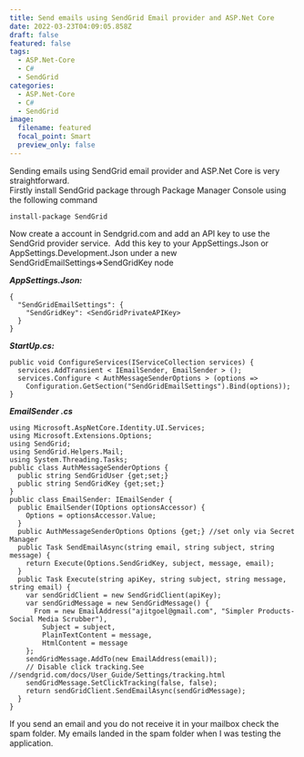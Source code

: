 ```yaml
---
title: Send emails using SendGrid Email provider and ASP.Net Core
date: 2022-03-23T04:09:05.858Z
draft: false
featured: false
tags:
  - ASP.Net-Core
  - C#
  - SendGrid
categories:
  - ASP.Net-Core
  - C#
  - SendGrid
image:
  filename: featured
  focal_point: Smart
  preview_only: false
---
```

Sending emails using SendGrid email provider and ASP.Net Core is very straightforward.\
Firstly install SendGrid package through Package Manager Console using the following command 

`install-package SendGrid`

Now create a account in Sendgrid.com and add an API key to use the SendGrid provider service.  Add this key to your AppSettings.Json or AppSettings.Development.Json under a new SendGridEmailSettings=>SendGridKey node

***AppSettings.Json:***

```
{
  "SendGridEmailSettings": {
    "SendGridKey": <SendGridPrivateAPIKey>
  }
}
```

***StartUp.cs:***

```
public void ConfigureServices(IServiceCollection services) {
  services.AddTransient < IEmailSender, EmailSender > ();
  services.Configure < AuthMessageSenderOptions > (options =>
    Configuration.GetSection("SendGridEmailSettings").Bind(options));
}
```

***EmailSender .cs***

```
using Microsoft.AspNetCore.Identity.UI.Services;
using Microsoft.Extensions.Options;
using SendGrid;
using SendGrid.Helpers.Mail;
using System.Threading.Tasks;
public class AuthMessageSenderOptions {
  public string SendGridUser {get;set;}
  public string SendGridKey {get;set;}
}
public class EmailSender: IEmailSender {
  public EmailSender(IOptions optionsAccessor) {
    Options = optionsAccessor.Value;
  }
  public AuthMessageSenderOptions Options {get;} //set only via Secret Manager
  public Task SendEmailAsync(string email, string subject, string message) {
    return Execute(Options.SendGridKey, subject, message, email);
  }
  public Task Execute(string apiKey, string subject, string message, string email) {
    var sendGridClient = new SendGridClient(apiKey);
    var sendGridMessage = new SendGridMessage() {
      From = new EmailAddress("ajitgoel@gmail.com", "Simpler Products-Social Media Scrubber"),
        Subject = subject,
        PlainTextContent = message,
        HtmlContent = message
    };
    sendGridMessage.AddTo(new EmailAddress(email));
    // Disable click tracking.See //sendgrid.com/docs/User_Guide/Settings/tracking.html
    sendGridMessage.SetClickTracking(false, false);
    return sendGridClient.SendEmailAsync(sendGridMessage);
  }
}
```

If you send an email and you do not receive it in your mailbox check the spam folder. My emails landed in the spam folder when I was testing the application.